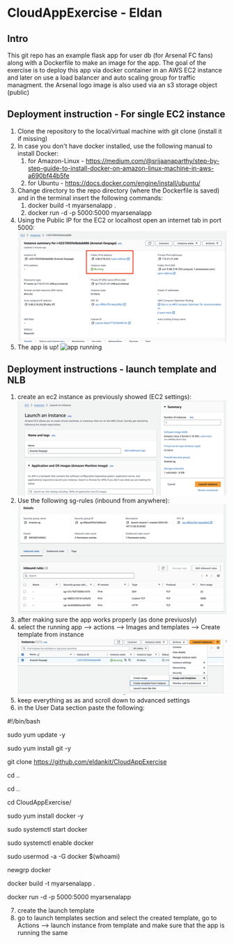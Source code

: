 # CloudAppExercise - Eldan
## Intro
This git repo has an example flask app for user db (for Arsenal FC fans) along with a Dockerfile to make an image for the app.
The goal of the exercise is to deploy this app via docker container in an AWS EC2 instance and later on use a load balancer and auto scaling group for traffic managment. the Arsenal logo image is also used via an s3 storage object (public)

## Deployment instruction - For single EC2 instance
1. Clone the repository to the local/virtual machine with git clone (install it if missing)
2. In case you don't have docker installed, use the following manual to install Docker:
   1. for Amazon-Linux - https://medium.com/@srijaanaparthy/step-by-step-guide-to-install-docker-on-amazon-linux-machine-in-aws-a690bf44b5fe
   2. for Ubuntu - https://docs.docker.com/engine/install/ubuntu/
3. Change directory to the repo directory (where the Dockerfile is saved) and in the terminal insert the following commands:
   1. docker build -t myarsenalapp .
   2. docker run -d -p 5000:5000 myarsenalapp
4. Using the Public IP for the EC2 or localhost open an internet tab in port 5000:
   ![ec2 running](images/EC2_running.png)
6. The app is up!
   ![app running](images/App_running.png)

## Deployment instructions - launch template and NLB

1. create an ec2 instance as previously showed (EC2 settings):
   ![EC2 settings](images/instance_settings.png)
2. Use the following sg-rules (inbound from anywhere):
   ![SG-rules](images/sg_rules.png)
3. after making sure the app works properly (as done previuosly)
4. select the running app --> actions --> Images and templates --> Create template from instance
   ![instance template creation](images/launch_template.png)
5. keep everything as as and scroll down to advanced settings
6. in the User Data section paste the following:

#!/bin/bash

sudo yum update -y

sudo yum install git -y

git clone https://github.com/eldankit/CloudAppExercise

cd ..

cd ..

cd CloudAppExercise/

sudo yum install docker -y

sudo systemctl start docker

sudo systemctl enable docker

sudo usermod -a -G docker $(whoami)

newgrp docker

docker build -t myarsenalapp .

docker run -d -p 5000:5000 myarsenalapp

7. create the launch template
8. go to launch templates section and select the created template, go to Actions --> launch instance from template and make sure that the app is running the same
